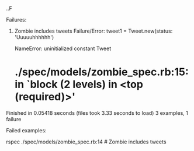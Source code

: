 ..F

Failures:

  1) Zombie includes tweets
     Failure/Error: tweet1 = Tweet.new(status: 'Uuuuuhhhhhh')

     NameError:
       uninitialized constant Tweet
     # ./spec/models/zombie_spec.rb:15:in `block (2 levels) in <top (required)>'

Finished in 0.05418 seconds (files took 3.33 seconds to load)
3 examples, 1 failure

Failed examples:

rspec ./spec/models/zombie_spec.rb:14 # Zombie includes tweets


